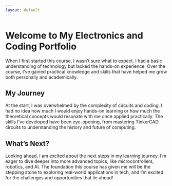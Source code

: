 ```yaml
---
layout: default
---
```


<div class="intro">
    <h1>Welcome to My Electronics and Coding Portfolio</h1>
    <p>When I first started this course, I wasn’t sure what to expect. I had a basic understanding of technology but lacked the hands-on experience. Over the course, I’ve gained practical knowledge and skills that have helped me grow both personally and academically.</p>
</div>

<div class="journey">
    <h2>My Journey</h2>
    <p>At the start, I was overwhelmed by the complexity of circuits and coding. I had no idea how much I would enjoy hands-on learning or how much the theoretical concepts would resonate with me once applied practically. The skills I’ve developed have been eye-opening, from mastering TinkerCAD circuits to understanding the history and future of computing.</p>
</div>

<div class="goals">
    <h2>What’s Next?</h2>
    <p>Looking ahead, I am excited about the next steps in my learning journey. I’m eager to dive deeper into more advanced topics, like microcontrollers, robotics, and AI. The foundation this course has given me will be the stepping stone to exploring real-world applications in tech, and I’m excited for the challenges and opportunities that lie ahead!</p>
</div>
